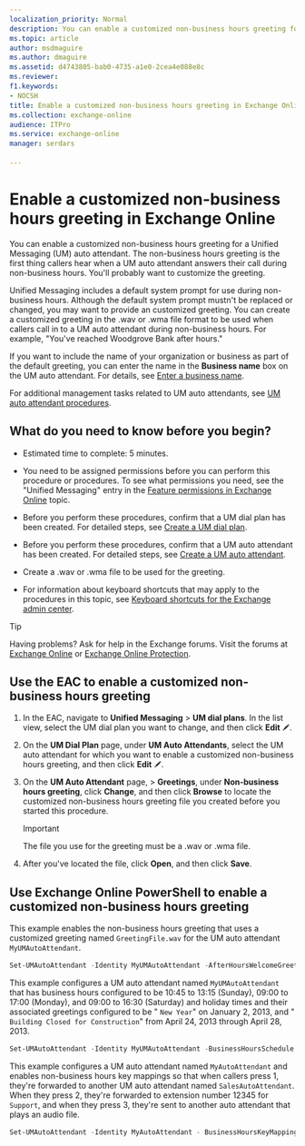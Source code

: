 ```yaml
---
localization_priority: Normal
description: You can enable a customized non-business hours greeting for a Unified Messaging (UM) auto attendant. The non-business hours greeting is the first thing callers hear when a UM auto attendant answers their call during non-business hours. You'll probably want to customize the greeting.
ms.topic: article
author: msdmaguire
ms.author: dmaguire
ms.assetid: d4743805-bab0-4735-a1e0-2cea4e088e8c
ms.reviewer: 
f1.keywords:
- NOCSH
title: Enable a customized non-business hours greeting in Exchange Online
ms.collection: exchange-online
audience: ITPro
ms.service: exchange-online
manager: serdars

---
```


# Enable a customized non-business hours greeting in Exchange Online

You can enable a customized non-business hours greeting for a Unified Messaging (UM) auto attendant. The non-business hours greeting is the first thing callers hear when a UM auto attendant answers their call during non-business hours. You'll probably want to customize the greeting.

Unified Messaging includes a default system prompt for use during non-business hours. Although the default system prompt mustn't be replaced or changed, you may want to provide an customized greeting. You can create a customized greeting in the .wav or .wma file format to be used when callers call in to a UM auto attendant during non-business hours. For example, "You've reached Woodgrove Bank after hours."

If you want to include the name of your organization or business as part of the default greeting, you can enter the name in the **Business name** box on the UM auto attendant. For details, see [Enter a business name](enter-a-business-name.md).

For additional management tasks related to UM auto attendants, see [UM auto attendant procedures](um-auto-attendant-procedures.md).

## What do you need to know before you begin?

- Estimated time to complete: 5 minutes.

- You need to be assigned permissions before you can perform this procedure or procedures. To see what permissions you need, see the "Unified Messaging" entry in the [Feature permissions in Exchange Online](../../permissions-exo/feature-permissions.md) topic.

- Before you perform these procedures, confirm that a UM dial plan has been created. For detailed steps, see [Create a UM dial plan](../../voice-mail-unified-messaging/connect-voice-mail-system/create-um-dial-plan.md).

- Before you perform these procedures, confirm that a UM auto attendant has been created. For detailed steps, see [Create a UM auto attendant](create-a-um-auto-attendant.md).

- Create a .wav or .wma file to be used for the greeting.

- For information about keyboard shortcuts that may apply to the procedures in this topic, see [Keyboard shortcuts for the Exchange admin center](../../accessibility/keyboard-shortcuts-in-admin-center.md).

> [!TIP]
> Having problems? Ask for help in the Exchange forums. Visit the forums at [Exchange Online](https://social.technet.microsoft.com/forums/msonline/home?forum=onlineservicesexchange) or [Exchange Online Protection](https://social.technet.microsoft.com/forums/forefront/home?forum=FOPE).

## Use the EAC to enable a customized non-business hours greeting

1. In the EAC, navigate to **Unified Messaging** \> **UM dial plans**. In the list view, select the UM dial plan you want to change, and then click **Edit** ![Edit icon](../../media/ITPro_EAC_EditIcon.gif).

2. On the **UM Dial Plan** page, under **UM Auto Attendants**, select the UM auto attendant for which you want to enable a customized non-business hours greeting, and then click **Edit** ![Edit icon](../../media/ITPro_EAC_EditIcon.gif).

3. On the **UM Auto Attendant** page, \> **Greetings**, under **Non-business hours greeting**, click **Change**, and then click **Browse** to locate the customized non-business hours greeting file you created before you started this procedure.

    > [!IMPORTANT]
    > The file you use for the greeting must be a .wav or .wma file.

4. After you've located the file, click **Open**, and then click **Save**.

## Use Exchange Online PowerShell to enable a customized non-business hours greeting

This example enables the non-business hours greeting that uses a customized greeting named `GreetingFile.wav` for the UM auto attendant `MyUMAutoAttendant`.

```PowerShell
Set-UMAutoAttendant -Identity MyUMAutoAttendant -AfterHoursWelcomeGreetingEnabled $true -AfterHoursWelcomeGreetingFilename GreetingFile.wav
```

This example configures a UM auto attendant named `MyUMAutoAttendant` that has business hours configured to be 10:45 to 13:15 (Sunday), 09:00 to 17:00 (Monday), and 09:00 to 16:30 (Saturday) and holiday times and their associated greetings configured to be " `New Year`" on January 2, 2013, and " `Building Closed for Construction`" from April 24, 2013 through April 28, 2013.

```PowerShell
Set-UMAutoAttendant -Identity MyUMAutoAttendant -BusinessHoursSchedule 0.10:45-0.13:15,1.09:00-1.17:00,6.09:00-6.16:30 -HolidaySchedule "New Year,newyrgrt.wav,1/2/2013","Building Closed for Construction,construction.wav,4/24/2013,4/28/2013"
```

This example configures a UM auto attendant named `MyAutoAttendant` and enables non-business hours key mappings so that when callers press 1, they're forwarded to another UM auto attendant named `SalesAutoAttendant`. When they press 2, they're forwarded to extension number 12345 for `Support`, and when they press 3, they're sent to another auto attendant that plays an audio file.

```PowerShell
Set-UMAutoAttendant -Identity MyAutoAttendant - BusinessHoursKeyMappingEnabled $true -BusinessHoursKeyMapping "1,Sales,,SalesAutoAttendant","2,Support,12345","3,Directions,,,directions.wav"
```
